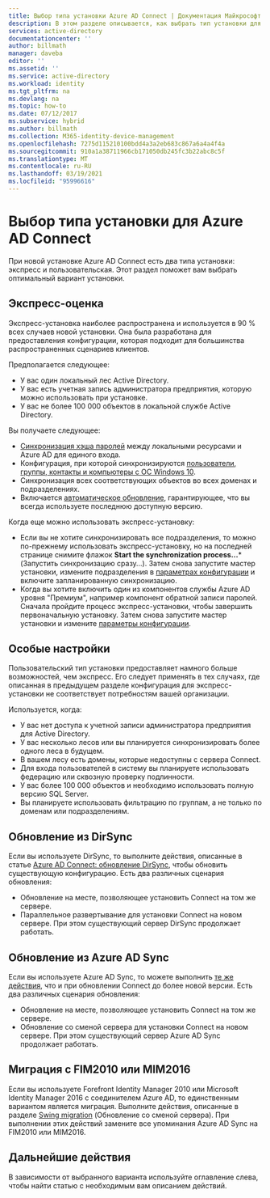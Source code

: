 ```yaml
---
title: Выбор типа установки Azure AD Connect | Документация Майкрософт
description: В этом разделе описывается, как выбрать тип установки для Azure AD Connect.
services: active-directory
documentationcenter: ''
author: billmath
manager: daveba
editor: ''
ms.assetid: ''
ms.service: active-directory
ms.workload: identity
ms.tgt_pltfrm: na
ms.devlang: na
ms.topic: how-to
ms.date: 07/12/2017
ms.subservice: hybrid
ms.author: billmath
ms.collection: M365-identity-device-management
ms.openlocfilehash: 7275d115210100bdd4a3a2eb683c867a6a4a4f4a
ms.sourcegitcommit: 910a1a38711966cb171050db245fc3b22abc8c5f
ms.translationtype: MT
ms.contentlocale: ru-RU
ms.lasthandoff: 03/19/2021
ms.locfileid: "95996616"
---
```

# <a name="select-which-installation-type-to-use-for-azure-ad-connect"></a>Выбор типа установки для Azure AD Connect
При новой установке Azure AD Connect есть два типа установки: экспресс и пользовательская. Этот раздел поможет вам выбрать оптимальный вариант установки.

## <a name="express"></a>Экспресс-оценка
Экспресс-установка наиболее распространена и используется в 90 % всех случаев новой установки. Она была разработана для предоставления конфигурации, которая подходит для большинства распространенных сценариев клиентов.

Предполагается следующее:

- У вас один локальный лес Active Directory.
- У вас есть учетная запись администратора предприятия, которую можно использовать при установке.
- У вас не более 100 000 объектов в локальной службе Active Directory.

Вы получаете следующее:

- [Синхронизация хэша паролей](how-to-connect-password-hash-synchronization.md) между локальными ресурсами и Azure AD для единого входа.
- Конфигурация, при которой синхронизируются [пользователи, группы, контакты и компьютеры с ОС Windows 10](concept-azure-ad-connect-sync-default-configuration.md).
- Синхронизация всех соответствующих объектов во всех доменах и подразделениях.
- Включается [автоматическое обновление](how-to-connect-install-automatic-upgrade.md), гарантирующее, что вы всегда используете последнюю доступную версию.

Когда еще можно использовать экспресс-установку:

- Если вы не хотите синхронизировать все подразделения, то можно по-прежнему использовать экспресс-установку, но на последней странице снимите флажок **Start the synchronization process…*** (Запустить синхронизацию сразу…). Затем снова запустите мастер установки, измените подразделения в [параметрах конфигурации](how-to-connect-installation-wizard.md#customize-synchronization-options) и включите запланированную синхронизацию.
- Когда вы хотите включить один из компонентов службы Azure AD уровня "Премиум", например компонент обратной записи паролей. Сначала пройдите процесс экспресс-установки, чтобы завершить первоначальную установку. Затем снова запустите мастер установки и измените [параметры конфигурации](how-to-connect-installation-wizard.md#customize-synchronization-options).

## <a name="custom"></a>Особые настройки
Пользовательский тип установки предоставляет намного больше возможностей, чем экспресс. Его следует применять в тех случаях, где описанная в предыдущем разделе конфигурация для экспресс-установки не соответствует потребностям вашей организации.

Используется, когда:

- У вас нет доступа к учетной записи администратора предприятия для Active Directory.
- У вас несколько лесов или вы планируется синхронизировать более одного леса в будущем.
- В вашем лесу есть домены, которые недоступны с сервера Connect.
- Для входа пользователей в систему вы планируете использовать федерацию или сквозную проверку подлинности.
- У вас более 100 000 объектов и необходимо использовать полную версию SQL Server.
- Вы планируете использовать фильтрацию по группам, а не только по доменам или подразделениям.

## <a name="upgrade-from-dirsync"></a>Обновление из DirSync
Если вы используете DirSync, то выполните действия, описанные в статье [Azure AD Connect: обновление DirSync](how-to-dirsync-upgrade-get-started.md), чтобы обновить существующую конфигурацию. Есть два различных сценария обновления:

- Обновление на месте, позволяющее установить Connect на том же сервере.
- Параллельное развертывание для установки Connect на новом сервере. При этом существующий сервер DirSync продолжает работать.

## <a name="upgrade-from-azure-ad-sync"></a>Обновление из Azure AD Sync
Если вы используете Azure AD Sync, то можете выполнить [те же действия](how-to-upgrade-previous-version.md), что и при обновлении Connect до более новой версии. Есть два различных сценария обновления:

- Обновление на месте, позволяющее установить Connect на том же сервере.
- Обновление со сменой сервера для установки Connect на новом сервере. При этом существующий сервер Azure AD Sync продолжает работать.

## <a name="migrate-from-fim2010-or-mim2016"></a>Миграция с FIM2010 или MIM2016
Если вы используете Forefront Identity Manager 2010 или Microsoft Identity Manager 2016 с соединителем Azure AD, то единственным вариантом является миграция. Выполните действия, описанные в разделе [Swing migration](how-to-upgrade-previous-version.md#swing-migration) (Обновление со сменой сервера). При выполнении этих действий замените все упоминания Azure AD Sync на FIM2010 или MIM2016.

## <a name="next-steps"></a>Дальнейшие действия
В зависимости от выбранного варианта используйте оглавление слева, чтобы найти статью с необходимым вам описанием действий.
